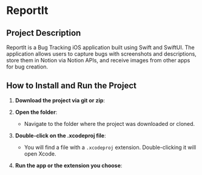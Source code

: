 # ReportIt

## Project Description

ReportIt is a Bug Tracking iOS application built using Swift and SwiftUI. The application allows users to capture bugs with screenshots and descriptions, store them in Notion via Notion APIs, and receive images from other apps for bug creation.

## How to Install and Run the Project

1. **Download the project via git or zip**:

2. **Open the folder**:
    - Navigate to the folder where the project was downloaded or cloned.

3. **Double-click on the .xcodeproj file**:
    - You will find a file with a `.xcodeproj` extension. Double-clicking it will open Xcode.

4. **Run the app or the extension you choose**:
 
